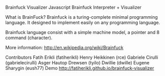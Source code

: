 Brainfuck Visualizer
Javascript Brainfuck Interpreter + Visualizer

What is BrainFuck?
Brainfuck is a turing-complete minimal programming language. It designed to implement easily on any programming language.

Brainfuck language consist with a simple machine model, a pointer and 8 command (character).

More information: http://en.wikipedia.org/wiki/Brainfuck

Contributors
Fatih Erikli (fatiherikli)
Henry Heikkinen (rce)
Gabriele Cirulli (gabrielecirulli)
Asger Hautop Drewsen (tyilo)
Dwillie (dwille)
Eugene Sharygin (eush77)
Demo
http://fatiherikli.github.io/brainfuck-visualizer
